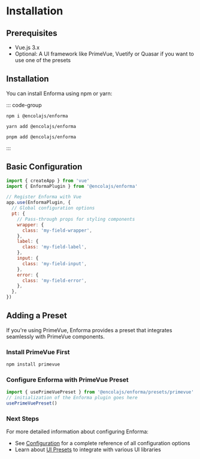 # Installation

## Prerequisites

- Vue.js 3.x
- Optional: A UI framework like PrimeVue, Vuetify or Quasar if you want to use one of the presets

## Installation

You can install Enforma using npm or yarn:

::: code-group
```shell [npm]
npm i @encolajs/enforma
```

```shell [yarn]
yarn add @encolajs/enforma
```

```shell [pnpm]
pnpm add @encolajs/enforma
```
:::

## Basic Configuration

```js
import { createApp } from 'vue'
import { EnformaPlugin } from '@encolajs/enforma'

// Register Enforma with Vue
app.use(EnformaPlugin, {
  // Global configuration options
  pt: {
    // Pass-through props for styling components
    wrapper: {
      class: 'my-field-wrapper',
    },
    label: {
      class: 'my-field-label',
    },
    input: {
      class: 'my-field-input',
    },
    error: {
      class: 'my-field-error',
    },
  },
})
```

## Adding a Preset

If you're using PrimeVue, Enforma provides a preset that integrates seamlessly with PrimeVue components.

### Install PrimeVue First

```bash
npm install primevue
```

### Configure Enforma with PrimeVue Preset

```js
import { usePrimeVuePreset } from '@encolajs/enforma/presets/primevue'
// initialization of the Enforma plugin goes here
usePrimeVuePreset()
```

### Next Steps

For more detailed information about configuring Enforma:

- See [Configuration](/core-concepts/configuration.md) for a complete reference of all configuration options
- Learn about [UI Presets](/ui-library-integration/index.md) to integrate with various UI libraries